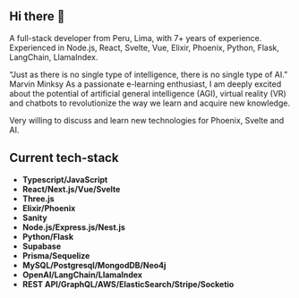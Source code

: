 ## Hi there 👋

A full-stack developer from Peru, Lima, with 7+ years of experience.
Experienced in Node.js, React, Svelte, Vue, Elixir, Phoenix, Python, Flask, LangChain, LlamaIndex.

“Just as there is no single type of intelligence, there is no single type of AI.” Marvin Minksy
As a passionate e-learning enthusiast, I am deeply excited about the potential of artificial general intelligence (AGI), virtual reality (VR) and chatbots to revolutionize the way we learn and acquire new knowledge.

Very willing to discuss and learn new technologies for Phoenix, Svelte and AI.

## Current tech-stack

- **Typescript/JavaScript**
- **React/Next.js/Vue/Svelte**
- **Three.js**
- **Elixir/Phoenix**
- **Sanity**
- **Node.js/Express.js/Nest.js**
- **Python/Flask**
- **Supabase**
- **Prisma/Sequelize**
- **MySQL/Postgresql/MongodDB/Neo4j**
- **OpenAI/LangChain/LlamaIndex**
- **REST API/GraphQL/AWS/ElasticSearch/Stripe/Socketio**
